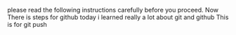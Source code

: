 please read the following instructions carefully before you proceed. 
Now There is steps for github
today i learned really a lot about git and github
This is for git push 